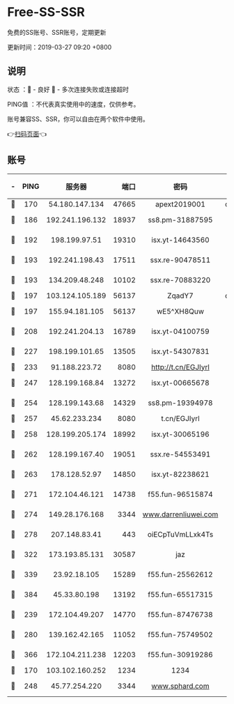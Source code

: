 # Free-SS-SSR

免费的SS账号、SSR账号，定期更新

更新时间：2019-03-27 09:20 +0800

## 说明

状态     ：🙂 - 良好 🙁 - 多次连接失败或连接超时

PING值   ：不代表真实使用中的速度，仅供参考。

账号兼容SS、SSR，你可以自由在两个软件中使用。

👉[扫码页面](https://liesauer.github.io/Free-SS-SSR/)👈

## 账号

|-|PING|服务器|端口|密码|加密方式|区域|
|:----:|:----:|:-----:|-----:|:----:|:----:|:----:|
|🙂|170|54.180.147.134|47665|apext2019001|chacha20|KR|
|🙂|186|192.241.196.132|18937|ss8.pm-31887595|aes-256-cfb|US|
|🙂|192|198.199.97.51|19310|isx.yt-14643560|aes-256-cfb|US|
|🙂|193|192.241.198.43|17511|ssx.re-90478511|aes-256-cfb|US|
|🙂|193|134.209.48.248|10102|ssx.re-70883220|aes-256-cfb|US|
|🙂|197|103.124.105.189|56137|ZqadY7|chacha20|US|
|🙂|197|155.94.181.105|56137|wE5^XH8Quw|aes-256-cfb|US|
|🙂|208|192.241.204.13|16789|isx.yt-04100759|aes-256-cfb|US|
|🙂|227|198.199.101.65|13505|isx.yt-54307831|aes-256-cfb|US|
|🙂|233|91.188.223.72|8080|http://t.cn/EGJIyrl|rc4-md5|RU|
|🙂|247|128.199.168.84|13272|isx.yt-00665678|aes-256-cfb|SG|
|🙂|254|128.199.143.68|14329|ss8.pm-19394978|aes-256-cfb|SG|
|🙂|257|45.62.233.234|8080|t.cn/EGJIyrl|rc4-md5|CA|
|🙂|258|128.199.205.174|18992|isx.yt-30065196|aes-256-cfb|SG|
|🙂|262|128.199.167.40|19051|ssx.re-54553491|aes-256-cfb|SG|
|🙂|263|178.128.52.97|14850|isx.yt-82238621|aes-256-cfb|SG|
|🙂|271|172.104.46.121|14738|f55.fun-96515874|aes-256-cfb|SG|
|🙂|274|149.28.176.168|3344|www.darrenliuwei.com|aes-256-cfb|AU|
|🙂|278|207.148.83.41|443|oiECpTuVmLLxk4Ts|aes-256-cfb|AU|
|🙂|322|173.193.85.131|30587|jaz|aes-256-cfb|US|
|🙂|339|23.92.18.105|15289|f55.fun-25562612|aes-256-cfb|US|
|🙂|384|45.33.80.198|13192|f55.fun-65517315|aes-256-cfb|US|
|🙂|239|172.104.49.207|14770|f55.fun-87476738|aes-256-cfb|SG|
|🙂|280|139.162.42.165|11052|f55.fun-75749502|aes-256-cfb|SG|
|🙂|366|172.104.211.238|12203|f55.fun-30919286|aes-256-cfb|US|
|🙁|170|103.102.160.252|1234|1234|rc4-md5|JP|
|🙁|248|45.77.254.220|3344|www.sphard.com|aes-256-cfb|SG|
